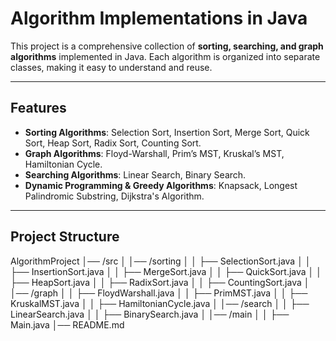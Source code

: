 #  Algorithm Implementations in Java

This project is a comprehensive collection of **sorting, searching, and graph algorithms** implemented in Java. Each algorithm is organized into separate classes, making it easy to understand and reuse.

---

##  Features
- **Sorting Algorithms**: Selection Sort, Insertion Sort, Merge Sort, Quick Sort, Heap Sort, Radix Sort, Counting Sort.
- **Graph Algorithms**: Floyd-Warshall, Prim’s MST, Kruskal’s MST, Hamiltonian Cycle.
- **Searching Algorithms**: Linear Search, Binary Search.
- **Dynamic Programming & Greedy Algorithms**: Knapsack, Longest Palindromic Substring, Dijkstra's Algorithm.

---

##  Project Structure

AlgorithmProject
│── /src
│   │── /sorting
│   │   ├── SelectionSort.java
│   │   ├── InsertionSort.java
│   │   ├── MergeSort.java
│   │   ├── QuickSort.java
│   │   ├── HeapSort.java
│   │   ├── RadixSort.java
│   │   ├── CountingSort.java
│   │── /graph
│   │   ├── FloydWarshall.java
│   │   ├── PrimMST.java
│   │   ├── KruskalMST.java
│   │   ├── HamiltonianCycle.java
│   │── /search
│   │   ├── LinearSearch.java
│   │   ├── BinarySearch.java
│   │── /main
│   │   ├── Main.java
│── README.md
